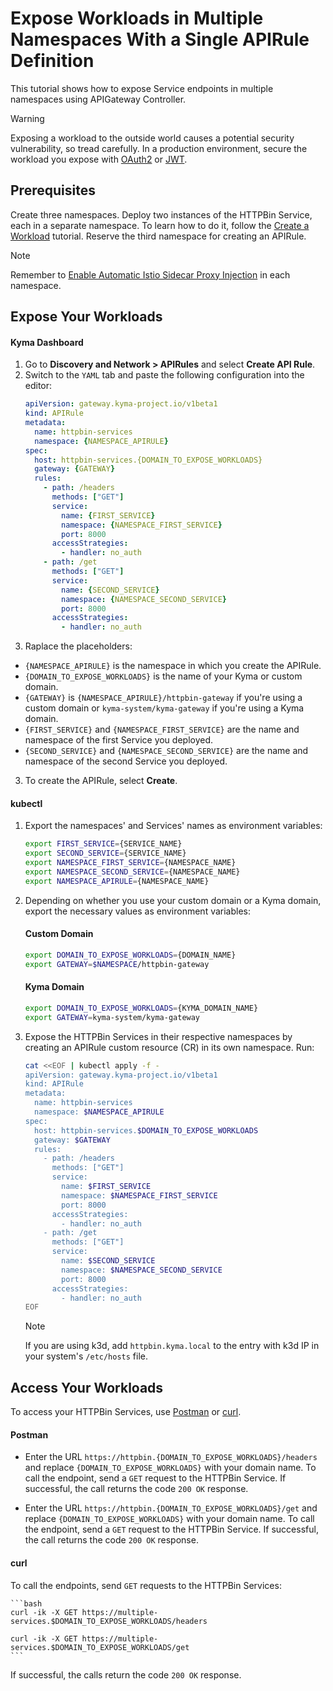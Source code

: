 # Expose Workloads in Multiple Namespaces With a Single APIRule Definition

This tutorial shows how to expose Service endpoints in multiple namespaces using APIGateway Controller.

> [!WARNING]
>  Exposing a workload to the outside world causes a potential security vulnerability, so tread carefully. In a production environment, secure the workload you expose with [OAuth2](../01-50-expose-and-secure-a-workload/01-50-expose-and-secure-workload-oauth2.md) or [JWT](../01-50-expose-and-secure-a-workload/01-52-expose-and-secure-workload-jwt.md).


##  Prerequisites

Create three namespaces. Deploy two instances of the HTTPBin Service, each in a separate namespace. To learn how to do it, follow the [Create a Workload](../01-00-create-workload.md) tutorial. Reserve the third namespace for creating an APIRule.

  > [!NOTE]
  > Remember to [Enable Automatic Istio Sidecar Proxy Injection](https://kyma-project.io/#/istio/user/operation-guides/02-20-enable-sidecar-injection) in each namespace.


## Expose Your Workloads

<!-- tabs:start -->
#### **Kyma Dashboard**

1. Go to **Discovery and Network > APIRules** and select **Create API Rule**. 
2. Switch to the `YAML` tab and paste the following configuration into the editor:
    ```yaml
    apiVersion: gateway.kyma-project.io/v1beta1
    kind: APIRule
    metadata:
      name: httpbin-services
      namespace: {NAMESPACE_APIRULE}
    spec:
      host: httpbin-services.{DOMAIN_TO_EXPOSE_WORKLOADS}
      gateway: {GATEWAY}
      rules:
        - path: /headers
          methods: ["GET"]
          service:
            name: {FIRST_SERVICE}
            namespace: {NAMESPACE_FIRST_SERVICE}
            port: 8000
          accessStrategies:
            - handler: no_auth
        - path: /get
          methods: ["GET"]
          service:
            name: {SECOND_SERVICE}
            namespace: {NAMESPACE_SECOND_SERVICE}
            port: 8000
          accessStrategies:
            - handler: no_auth
    ```
3. Raplace the placeholders:
  - `{NAMESPACE_APIRULE}` is the namespace in which you create the APIRule.
  - `{DOMAIN_TO_EXPOSE_WORKLOADS}` is the name of your Kyma or custom domain.
  - `{GATEWAY}` is `{NAMESPACE_APIRULE}/httpbin-gateway` if you're using a custom domain or `kyma-system/kyma-gateway` if you're using a Kyma domain.
  - `{FIRST_SERVICE}` and `{NAMESPACE_FIRST_SERVICE}` are the name and namespace of the first Service you deployed.
  - `{SECOND_SERVICE}` and `{NAMESPACE_SECOND_SERVICE}` are the name and namespace of the second Service you deployed.
3. To create the APIRule, select **Create**.

#### **kubectl**

1. Export the namespaces' and Services' names as environment variables:

    ```bash
    export FIRST_SERVICE={SERVICE_NAME}
    export SECOND_SERVICE={SERVICE_NAME}
    export NAMESPACE_FIRST_SERVICE={NAMESPACE_NAME}
    export NAMESPACE_SECOND_SERVICE={NAMESPACE_NAME}
    export NAMESPACE_APIRULE={NAMESPACE_NAME}
    ```
  
2. Depending on whether you use your custom domain or a Kyma domain, export the necessary values as environment variables:
  
    <!-- tabs:start -->
    #### **Custom Domain**
    
    ```bash
    export DOMAIN_TO_EXPOSE_WORKLOADS={DOMAIN_NAME}
    export GATEWAY=$NAMESPACE/httpbin-gateway
    ```
    #### **Kyma Domain**

    ```bash
    export DOMAIN_TO_EXPOSE_WORKLOADS={KYMA_DOMAIN_NAME}
    export GATEWAY=kyma-system/kyma-gateway
    ```
    <!-- tabs:end -->

3. Expose the HTTPBin Services in their respective namespaces by creating an APIRule custom resource (CR) in its own namespace. Run:

    ```bash
    cat <<EOF | kubectl apply -f -
    apiVersion: gateway.kyma-project.io/v1beta1
    kind: APIRule
    metadata:
      name: httpbin-services
      namespace: $NAMESPACE_APIRULE
    spec:
      host: httpbin-services.$DOMAIN_TO_EXPOSE_WORKLOADS
      gateway: $GATEWAY
      rules:
        - path: /headers
          methods: ["GET"]
          service:
            name: $FIRST_SERVICE
            namespace: $NAMESPACE_FIRST_SERVICE
            port: 8000
          accessStrategies:
            - handler: no_auth
        - path: /get
          methods: ["GET"]
          service:
            name: $SECOND_SERVICE
            namespace: $NAMESPACE_SECOND_SERVICE
            port: 8000
          accessStrategies:
            - handler: no_auth
    EOF
    ```

    > [!NOTE]
    > If you are using k3d, add `httpbin.kyma.local` to the entry with k3d IP in your system's `/etc/hosts` file.

<!-- tabs:end -->

## Access Your Workloads
To access your HTTPBin Services, use [Postman](https://www.postman.com) or [curl](https://curl.se).

<!-- tabs:start -->
#### **Postman**

- Enter the URL `https://httpbin.{DOMAIN_TO_EXPOSE_WORKLOADS}/headers` and replace `{DOMAIN_TO_EXPOSE_WORKLOADS}` with your domain name. To call the endpoint, send a `GET` request to the HTTPBin Service. If successful, the call returns the code `200 OK` response.

- Enter the URL `https://httpbin.{DOMAIN_TO_EXPOSE_WORKLOADS}/get` and replace `{DOMAIN_TO_EXPOSE_WORKLOADS}` with your domain name. To call the endpoint, send a `GET` request to the HTTPBin Service. If successful, the call returns the code `200 OK` response.

#### **curl**

To call the endpoints, send `GET` requests to the HTTPBin Services:

    ```bash
    curl -ik -X GET https://multiple-services.$DOMAIN_TO_EXPOSE_WORKLOADS/headers

    curl -ik -X GET https://multiple-services.$DOMAIN_TO_EXPOSE_WORKLOADS/get 
    ```
If successful, the calls return the code `200 OK` response.

<!-- tabs:end -->